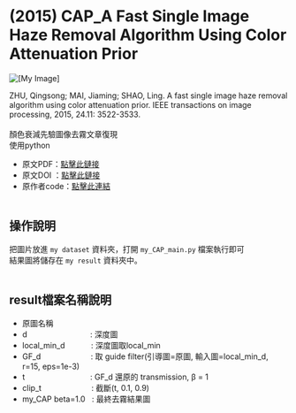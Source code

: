 # (2015) CAP_A Fast Single Image Haze Removal Algorithm Using Color Attenuation Prior
![[My Image]](https://github.com/user-attachments/assets/1d55d677-04c8-46e7-8b86-6d2ffdfda26e)


ZHU, Qingsong; MAI, Jiaming; SHAO, Ling. A fast single image haze removal algorithm using color attenuation prior. IEEE transactions on image processing, 2015, 24.11: 3522-3533.<br><br>
顏色衰減先驗圖像去霧文章復現<br>
使用python<br>
- 原文PDF：[點擊此鏈接](https://ieeexplore.ieee.org/stamp/stamp.jsp?arnumber=7128396)
- 原文DOI   ：[點擊此鏈接](https://doi.org/10.1109/TIP.2015.2446191)
- 原作者code：[點擊此連結](https://github.com/JiamingMai/Color-Attenuation-Prior-Dehazing)<br><br>


操作說明 
---
把圖片放進 `my dataset` 資料夾，打開 `my_CAP_main.py` 檔案執行即可<br>
結果圖將儲存在 `my result` 資料夾中。<br><br>


result檔案名稱說明
---
- 原圖名稱
- d &nbsp;&nbsp;&nbsp;&nbsp;&nbsp;&nbsp;&nbsp;&nbsp;&nbsp;&nbsp;&nbsp;&nbsp;&nbsp;&nbsp;&nbsp;&nbsp;&nbsp;&nbsp;&nbsp;&nbsp;&nbsp;&nbsp;&nbsp;&nbsp;&nbsp;&nbsp;&nbsp; : 深度圖
- local_min_d &nbsp;&nbsp;&nbsp;&nbsp;&nbsp;&nbsp;&nbsp;&nbsp;&nbsp;&nbsp; : 深度圖取local_min
- GF_d &nbsp;&nbsp;&nbsp;&nbsp;&nbsp;&nbsp;&nbsp;&nbsp;&nbsp;&nbsp;&nbsp;&nbsp;&nbsp;&nbsp;&nbsp;&nbsp;&nbsp;&nbsp;&nbsp;&nbsp;&nbsp; : 取 guide filter(引導圖=原圖, 輸入圖=local_min_d, r=15, eps=1e-3)
- t &nbsp;&nbsp;&nbsp;&nbsp;&nbsp;&nbsp;&nbsp;&nbsp;&nbsp;&nbsp;&nbsp;&nbsp;&nbsp;&nbsp;&nbsp;&nbsp;&nbsp;&nbsp;&nbsp;&nbsp;&nbsp;&nbsp;&nbsp;&nbsp;&nbsp;&nbsp;&nbsp;&nbsp; : GF_d 還原的 transmission, &beta; = 1
- clip_t &nbsp;&nbsp;&nbsp;&nbsp;&nbsp;&nbsp;&nbsp;&nbsp;&nbsp;&nbsp;&nbsp;&nbsp;&nbsp;&nbsp;&nbsp;&nbsp;&nbsp;&nbsp;&nbsp;&nbsp;&nbsp; : 截斷(t, 0.1, 0.9)
- my_CAP beta=1.0 &nbsp; : 最終去霧結果圖


